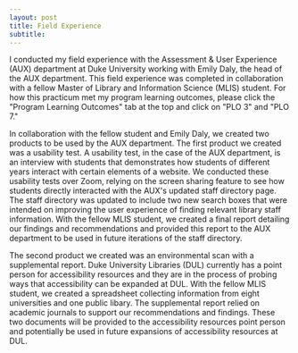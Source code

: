 ```yaml
---
layout: post
title: Field Experience
subtitle:
---
```


I conducted my field experience with the Assessment & User Experience (AUX) department at Duke University working with Emily Daly, the head of the AUX department. This field experience was completed in collaboration with a fellow Master of Library and Information Science (MLIS) student. For how this practicum met my program learning outcomes, please click the "Program Learning Outcomes" tab at the top and click on "PLO 3" and "PLO 7."

In collaboration with the fellow student and Emily Daly, we created two products to be used by the AUX department. The first product we created was a usability test. A usability test, in the case of the AUX department, is an interview with students that demonstrates how students of different years interact with certain elements of a website. We conducted these usability tests over Zoom, relying on the screen sharing feature to see how students directly interacted with the AUX's updated staff directory page. The staff directory was updated to include two new search boxes that were intended on improving the user experience of finding relevant library staff information. With the fellow MLIS student, we created a final report detailing our findings and recommendations and provided this report to the AUX department to be used in future iterations of the staff directory. 

The second product we created was an environmental scan with a supplemental report. Duke University Libraries (DUL) currently has a point person for accessibility resources and they are in the process of probing ways that accessibility can be expanded at DUL. With the fellow MLIS student, we created a spreadsheet collecting information from eight universities and one public libary. The supplemental report relied on academic journals to support our recommendations and findings. These two documents will be provided to the accessibility resources point person and potentially be used in future expansions of accessibility resources at DUL. 

